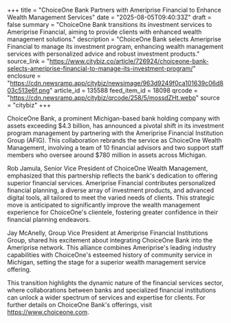 +++
title = "ChoiceOne Bank Partners with Ameriprise Financial to Enhance Wealth Management Services"
date = "2025-08-05T09:40:33Z"
draft = false
summary = "ChoiceOne Bank transitions its investment services to Ameriprise Financial, aiming to provide clients with enhanced wealth management solutions."
description = "ChoiceOne Bank selects Ameriprise Financial to manage its investment program, enhancing wealth management services with personalized advice and robust investment products."
source_link = "https://www.citybiz.co/article/726924/choiceone-bank-selects-ameriprise-financial-to-manage-its-investment-program/"
enclosure = "https://cdn.newsramp.app/citybiz/newsimage/963d9249f0ca101639c06d803c513e6f.png"
article_id = 135588
feed_item_id = 18098
qrcode = "https://cdn.newsramp.app/citybiz/qrcode/258/5/mossdZHt.webp"
source = "citybiz"
+++

<p>ChoiceOne Bank, a prominent Michigan-based bank holding company with assets exceeding $4.3 billion, has announced a pivotal shift in its investment program management by partnering with the Ameriprise Financial Institution Group (AFIG). This collaboration rebrands the service as ChoiceOne Wealth Management, involving a team of 10 financial advisors and two support staff members who oversee around $780 million in assets across Michigan.</p><p>Rob Jamula, Senior Vice President of ChoiceOne Wealth Management, emphasized that this partnership reflects the bank's dedication to offering superior financial services. Ameriprise Financial contributes personalized financial planning, a diverse array of investment products, and advanced digital tools, all tailored to meet the varied needs of clients. This strategic move is anticipated to significantly improve the wealth management experience for ChoiceOne's clientele, fostering greater confidence in their financial planning endeavors.</p><p>Jay McAnelly, Group Vice President at Ameriprise Financial Institutions Group, shared his excitement about integrating ChoiceOne Bank into the Ameriprise network. This alliance combines Ameriprise's leading industry capabilities with ChoiceOne's esteemed history of community service in Michigan, setting the stage for a superior wealth management service offering.</p><p>This transition highlights the dynamic nature of the financial services sector, where collaborations between banks and specialized financial institutions can unlock a wider spectrum of services and expertise for clients. For further details on ChoiceOne Bank's offerings, visit <a href='https://www.choiceone.com' rel='nofollow' target='_blank'>https://www.choiceone.com</a>.</p>